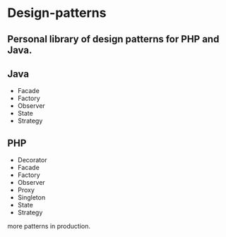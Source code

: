 Design-patterns
===============
Personal library of design patterns for PHP and Java.
-
Java
-
- Facade
- Factory
- Observer
- State
- Strategy

PHP
-
- Decorator
- Facade
- Factory
- Observer
- Proxy
- Singleton
- State
- Strategy

more patterns in production.
